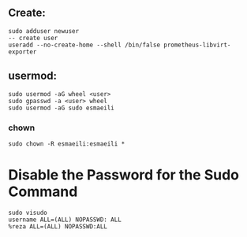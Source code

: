 ## Create:
```
sudo adduser newuser
-- create user
useradd --no-create-home --shell /bin/false prometheus-libvirt-exporter
```



## usermod:
```
sudo usermod -aG wheel <user>
sudo gpasswd -a <user> wheel
sudo usermod -aG sudo esmaeili
```



### chown
```
sudo chown -R esmaeili:esmaeili *
```
# Disable the Password for the Sudo Command
```
sudo visudo
username ALL=(ALL) NOPASSWD: ALL
%reza ALL=(ALL) NOPASSWD:ALL
```

